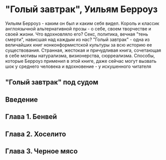 # "Голый завтрак", Уильям Берроуз

Уильям Берроуз - каким он был и каким себя видел. Король и классик англоязычной альтернативной прозы - о себе, своем творчестве и своей жизни. Что вдохновляло его? Секс, политика, вечная "тень смерти", нависшая над каждым из нас? "Голый завтрак" - одна из величайших книг нонконформистской культуры за всю историю ее существования. Странная, жестокая и причудливая книга, сочетающая в себе мотивы натурализма, визионерства, сюрреализма. Способы, которые Берроуз применил в этой книге, даже сейчас могут вызвать шок у среднего человека и вдохновение - у искушенного читателя

## "Голый завтрак" под судом

## Введение

## Глава 1. Бенвей

## Глава 2. Хоселито

## Глава 3. Черное мясо
